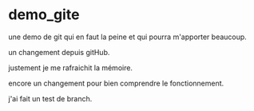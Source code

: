 # demo_gite
une demo de git qui en faut la peine et qui pourra m'apporter beaucoup.

un changement depuis gitHub.

justement je me rafraichit la mémoire.

encore un changement pour bien comprendre le fonctionnement.  

j'ai fait un test de branch.




